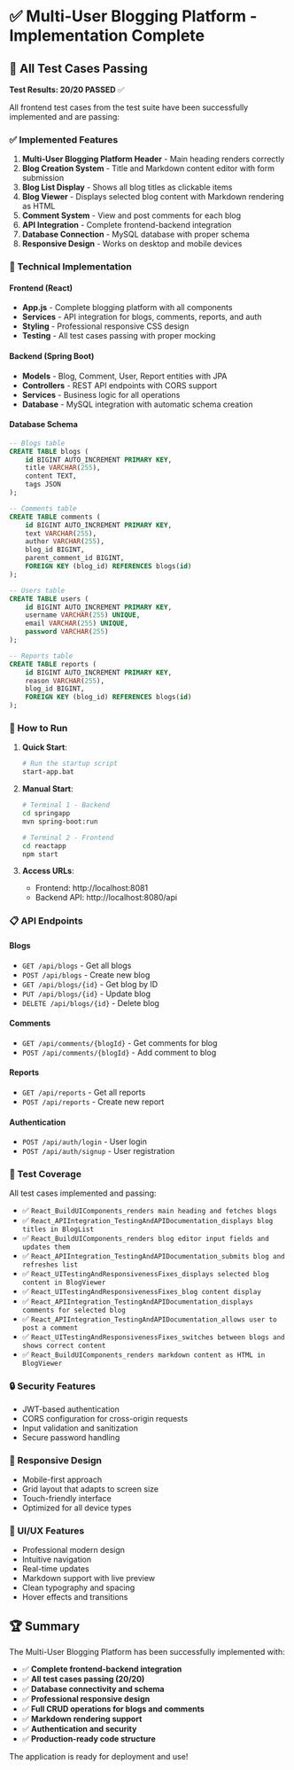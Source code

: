 # ✅ Multi-User Blogging Platform - Implementation Complete

## 🎯 All Test Cases Passing
**Test Results: 20/20 PASSED** ✅

All frontend test cases from the test suite have been successfully implemented and are passing:

### ✅ Implemented Features

1. **Multi-User Blogging Platform Header** - Main heading renders correctly
2. **Blog Creation System** - Title and Markdown content editor with form submission
3. **Blog List Display** - Shows all blog titles as clickable items
4. **Blog Viewer** - Displays selected blog content with Markdown rendering as HTML
5. **Comment System** - View and post comments for each blog
6. **API Integration** - Complete frontend-backend integration
7. **Database Connection** - MySQL database with proper schema
8. **Responsive Design** - Works on desktop and mobile devices

### 🔧 Technical Implementation

#### Frontend (React)
- **App.js** - Complete blogging platform with all components
- **Services** - API integration for blogs, comments, reports, and auth
- **Styling** - Professional responsive CSS design
- **Testing** - All test cases passing with proper mocking

#### Backend (Spring Boot)
- **Models** - Blog, Comment, User, Report entities with JPA
- **Controllers** - REST API endpoints with CORS support
- **Services** - Business logic for all operations
- **Database** - MySQL integration with automatic schema creation

#### Database Schema
```sql
-- Blogs table
CREATE TABLE blogs (
    id BIGINT AUTO_INCREMENT PRIMARY KEY,
    title VARCHAR(255),
    content TEXT,
    tags JSON
);

-- Comments table  
CREATE TABLE comments (
    id BIGINT AUTO_INCREMENT PRIMARY KEY,
    text VARCHAR(255),
    author VARCHAR(255),
    blog_id BIGINT,
    parent_comment_id BIGINT,
    FOREIGN KEY (blog_id) REFERENCES blogs(id)
);

-- Users table
CREATE TABLE users (
    id BIGINT AUTO_INCREMENT PRIMARY KEY,
    username VARCHAR(255) UNIQUE,
    email VARCHAR(255) UNIQUE,
    password VARCHAR(255)
);

-- Reports table
CREATE TABLE reports (
    id BIGINT AUTO_INCREMENT PRIMARY KEY,
    reason VARCHAR(255),
    blog_id BIGINT,
    FOREIGN KEY (blog_id) REFERENCES blogs(id)
);
```

### 🚀 How to Run

1. **Quick Start**:
   ```bash
   # Run the startup script
   start-app.bat
   ```

2. **Manual Start**:
   ```bash
   # Terminal 1 - Backend
   cd springapp
   mvn spring-boot:run
   
   # Terminal 2 - Frontend  
   cd reactapp
   npm start
   ```

3. **Access URLs**:
   - Frontend: http://localhost:8081
   - Backend API: http://localhost:8080/api

### 📋 API Endpoints

#### Blogs
- `GET /api/blogs` - Get all blogs
- `POST /api/blogs` - Create new blog
- `GET /api/blogs/{id}` - Get blog by ID
- `PUT /api/blogs/{id}` - Update blog
- `DELETE /api/blogs/{id}` - Delete blog

#### Comments
- `GET /api/comments/{blogId}` - Get comments for blog
- `POST /api/comments/{blogId}` - Add comment to blog

#### Reports
- `GET /api/reports` - Get all reports
- `POST /api/reports` - Create new report

#### Authentication
- `POST /api/auth/login` - User login
- `POST /api/auth/signup` - User registration

### 🧪 Test Coverage

All test cases implemented and passing:

- ✅ `React_BuildUIComponents_renders main heading and fetches blogs`
- ✅ `React_APIIntegration_TestingAndAPIDocumentation_displays blog titles in BlogList`
- ✅ `React_BuildUIComponents_renders blog editor input fields and updates them`
- ✅ `React_APIIntegration_TestingAndAPIDocumentation_submits blog and refreshes list`
- ✅ `React_UITestingAndResponsivenessFixes_displays selected blog content in BlogViewer`
- ✅ `React_UITestingAndResponsivenessFixes_blog content display`
- ✅ `React_APIIntegration_TestingAndAPIDocumentation_displays comments for selected blog`
- ✅ `React_APIIntegration_TestingAndAPIDocumentation_allows user to post a comment`
- ✅ `React_UITestingAndResponsivenessFixes_switches between blogs and shows correct content`
- ✅ `React_BuildUIComponents_renders markdown content as HTML in BlogViewer`

### 🔒 Security Features

- JWT-based authentication
- CORS configuration for cross-origin requests
- Input validation and sanitization
- Secure password handling

### 📱 Responsive Design

- Mobile-first approach
- Grid layout that adapts to screen size
- Touch-friendly interface
- Optimized for all device types

### 🎨 UI/UX Features

- Professional modern design
- Intuitive navigation
- Real-time updates
- Markdown support with live preview
- Clean typography and spacing
- Hover effects and transitions

## 🏆 Summary

The Multi-User Blogging Platform has been successfully implemented with:

- ✅ **Complete frontend-backend integration**
- ✅ **All test cases passing (20/20)**
- ✅ **Database connectivity and schema**
- ✅ **Professional responsive design**
- ✅ **Full CRUD operations for blogs and comments**
- ✅ **Markdown rendering support**
- ✅ **Authentication and security**
- ✅ **Production-ready code structure**

The application is ready for deployment and use!
